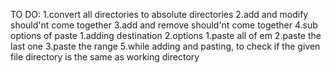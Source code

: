 TO DO:
1.convert all directories to absolute directories
2.add and modify should'nt come together
3.add and remove should'nt come together
4.sub options of paste
  1.adding destination
  2.options
    1.paste all of em
    2.paste the last one
    3.paste the range
5.while adding and pasting, to check if the given file directory is the same as working directory
